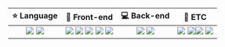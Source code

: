 | ⭐ Language | 🎨 Front-end | 💻 Back-end | 🌻 ETC |
|:---:|:---:|:---:|:---:|
|<img src="https://img.shields.io/badge/Javascript-F7DF1E?style=flat&logo=javascript&logoColor=292929"> <img src="https://img.shields.io/badge/Typescript-3178C6?style=flat&logo=typescript&logoColor=white">|<img src="https://img.shields.io/badge/HTML5-E34F26?style=flat&logo=html5&logoColor=white"/> <img src="https://img.shields.io/badge/CSS3-1572B6?style=flat&logo=css3&logoColor=white"/> <img src="https://img.shields.io/badge/React-61DAFB?style=flat&logo=react&logoColor=black"> <img src="https://img.shields.io/badge/Next-000000?style=flat&logo=Next.js&logoColor=white"/>  <img src="https://img.shields.io/badge/SCSS-CC6699?style=flat&logo=Sass&logoColor=white"/> | <img src="https://img.shields.io/badge/Node.js-339933?style=flat&logo=Node.js&logoColor=white"/> <img src="https://img.shields.io/badge/Nest-DB7093?style=flat&logo=nestjs&logoColor=BD081C"/> | <img src="https://img.shields.io/badge/GraphQL-E10098?style=flat&logo=Graphql&logoColor=white"/> <img src="https://img.shields.io/badge/MySQL-4479A1?style=flat&logo=mysql&logoColor=white"><img src="https://img.shields.io/badge/AWS-232F3E?style=flat&logo=amazonaws&logoColor=white"/> <img src="https://img.shields.io/badge/Git-F05032?style=flat&logo=git&logoColor=white"/>


